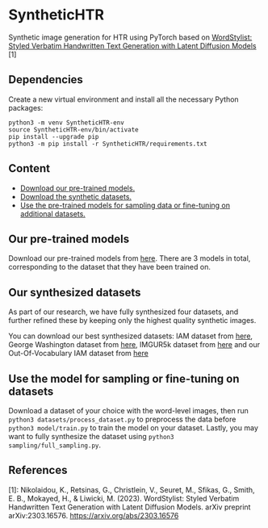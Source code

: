 # SyntheticHTR

Synthetic image generation for HTR using PyTorch based on [WordStylist: Styled Verbatim Handwritten Text Generation with Latent Diffusion Models](https://github.com/koninik/WordStylist) [1]

## Dependencies

Create a new virtual environment and install all the necessary Python packages:

```
python3 -m venv SyntheticHTR-env
source SyntheticHTR-env/bin/activate
pip install --upgrade pip
python3 -m pip install -r SyntheticHTR/requirements.txt
```

## Content

* [Download our pre-trained models.](#our-pre-trained-models)
* [Download the synthetic datasets.](#synthetic-datasets)
* [Use the pre-trained models for sampling data or fine-tuning on additional datasets.](#use-the-models-for-fine-tuning-or-sampling)

## Our pre-trained models

Download our pre-trained models from [here](https://drive.google.com/drive/folders/1LTJUl3XNl-DlULXw1yDl9U5E7NnsOYAk?usp=sharing). There are 3 models in total, corresponding to the dataset that they have been trained on.


## Our synthesized datasets

As part of our research, we have fully synthesized four datasets, and further refined these by keeping only the highest quality synthetic images. 

You can download our best synthesized datasets: IAM dataset from [here](https://zenodo.org/records/10392946?token=eyJhbGciOiJIUzUxMiJ9.eyJpZCI6ImI4NWY3Njc1LWYxYWItNDQzMi1hNjM3LTFjZDE2NmI0YjA2NSIsImRhdGEiOnt9LCJyYW5kb20iOiI2M2Q3MzFhZjBhNGY0ZGE5ZWViZjRmOWRlNTM5NzZjNyJ9.V5z0a9qU-_BeG7wFOKVl5riMp04aYb1KPvr_6ntS9OdhTcFlQN3MD5KZNffD_G-03Vm8IVREPFhy1rOyAGW4ug), George Washington dataset from [here](https://zenodo.org/records/10392982?token=eyJhbGciOiJIUzUxMiJ9.eyJpZCI6IjQ1NTI0MjA3LWZjNDAtNDYxMS1hYjk2LTEyZGEyY2RjNjRlOCIsImRhdGEiOnt9LCJyYW5kb20iOiJjZjljNWEzMmZkYmZjMGNmZDZkYTdhZTI3YWVmZmRjNiJ9.XcbZXLbRWM8OdGpr0WZfui_C9Mykg_0ltOkcXvxBHd4B4DDP1dtkck7bUNrccA77DoiReL0NgZOZ-rSb7XBqHg), IMGUR5k dataset from [here](https://zenodo.org/records/10392963?token=eyJhbGciOiJIUzUxMiJ9.eyJpZCI6IjVmNDhmYzRlLWE3OGEtNDJiMS1iY2QxLWExMDI2NmIyOGU1YyIsImRhdGEiOnt9LCJyYW5kb20iOiIwOTY3YzBiYzI0OTRkOTk4NGI5OGE3MjkxNzcxNDYyMiJ9.wiFBP18s05t7m7uaX7hwKiBdENXRbh-h3svaBtiSxUB0Sw-IB4vNL23VbEUkGXjB8AWTMODipz9Vk8bBCx23aQ) and our Out-Of-Vocabulary IAM dataset from [here](https://zenodo.org/records/10393019?token=eyJhbGciOiJIUzUxMiJ9.eyJpZCI6IjViZGJjYmJkLTVlOWMtNGM0MS05MjkwLTQxNjNiODE2NDgzMCIsImRhdGEiOnt9LCJyYW5kb20iOiI0MmM1ZGIxYzg5OTlkM2E4ZTBjZjY2MDVlNjM5YzZhYSJ9.08cC8e_lmkWvCsQsEY_QtjlnpriOCKIp6qQIvDnrjP6ncR8kwx-p3XrUxUhiNXJ99HskbR-x8mHoQoGRVKUTvg)

## Use the model for sampling or fine-tuning on datasets
Download a dataset of your choice with the word-level images, then run `python3 datasets/process_dataset.py` to preprocess the data before `python3 model/train.py` to train the model on your dataset. Lastly, you may want to fully synthesize the dataset using `python3 sampling/full_sampling.py`.

## References

[1]: Nikolaidou, K., Retsinas, G., Christlein, V., Seuret, M., Sfikas, G., Smith, E. B., Mokayed, H., & Liwicki, M. (2023). WordStylist: Styled Verbatim Handwritten Text Generation with Latent Diffusion Models. arXiv preprint arXiv:2303.16576. https://arxiv.org/abs/2303.16576
